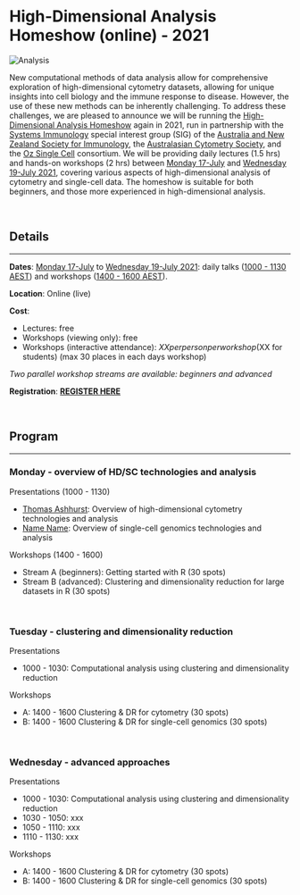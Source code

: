 # High-Dimensional Analysis Homeshow (online) - 2021

![Analysis](https://raw.githubusercontent.com/tomashhurst/tomashhurst.github.io/master/images/Clusters%20wide.png)

New computational methods of data analysis allow for comprehensive exploration of high-dimensional cytometry datasets, allowing for unique insights into cell biology and the immune response to disease. However, the use of these new methods can be inherently challenging. To address these challenges, we are pleased to announce we will be running the [High-Dimensional Analysis Homeshow](https://immunedynamics.io/homeshow/) again in 2021, run in partnership with the [Systems Immunology]() special interest group (SIG) of the [Australia and New Zealand Society for Immunology](), the [Australasian Cytometry Society](), and the [Oz Single Cell]() consortium. We will be providing daily lectures (1.5 hrs) and hands-on workshops (2 hrs) between [Monday 17-July]() and [Wednesday 19-July 2021](), covering various aspects of high-dimensional analysis of cytometry and single-cell data. The homeshow is suitable for both beginners, and those more experienced in high-dimensional analysis.

<br />

## Details

---

**Dates**: [Monday 17-July]() to [Wednesday 19-July 2021](): daily talks ([1000 - 1130 AEST]()) and workshops ([1400 - 1600 AEST]()).

**Location**: Online (live)

**Cost**: 
- Lectures: free
- Workshops (viewing only): free
- Workshops (interactive attendance): $XX per person per workshop ($XX for students) (max 30 places in each days workshop)

*Two parallel workshop streams are available: beginners and advanced*

**Registration**: **[REGISTER HERE]()**

<br />

## Program

---

### Monday - overview of HD/SC technologies and analysis

Presentations (1000 - 1130)

- [Thomas Ashhurst](https://immunedynamics.io/thomas-ashhurst/): Overview of high-dimensional cytometry technologies and analysis 
- [Name Name](): Overview of single-cell genomics technologies and analysis

Workshops (1400 - 1600)

- Stream A (beginners): Getting started with R (30 spots)
- Stream B (advanced): Clustering and dimensionality reduction for large datasets in R (30 spots)

<br />

### Tuesday - clustering and dimensionality reduction

Presentations

- 1000 - 1030: Computational analysis using clustering and dimensionality reduction 

Workshops

- A: 1400 - 1600 Clustering & DR for cytometry (30 spots)
- B: 1400 - 1600 Clustering & DR for single-cell genomics (30 spots)

<br />


### Wednesday - advanced approaches

Presentations

- 1000 - 1030: Computational analysis using clustering and dimensionality reduction 
- 1030 - 1050: xxx
- 1050 - 1110: xxx
- 1110 - 1130: xxx

Workshops

- A: 1400 - 1600 Clustering & DR for cytometry (30 spots)
- B: 1400 - 1600 Clustering & DR for single-cell genomics (30 spots)

<br />

